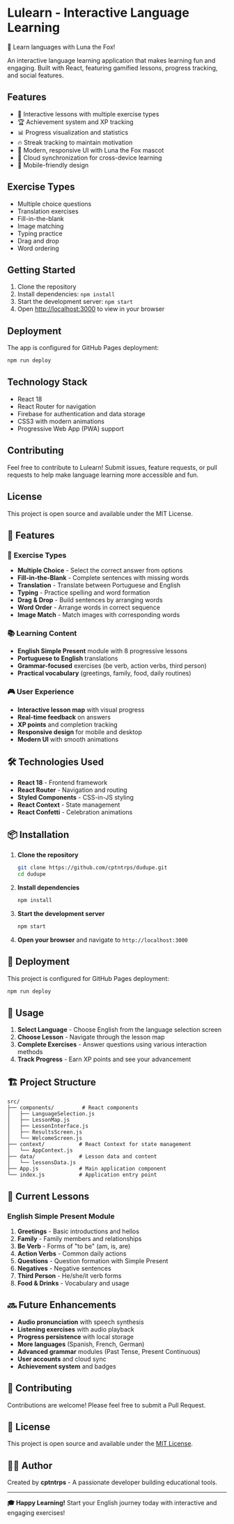 # Lulearn - Interactive Language Learning

🦊 Learn languages with Luna the Fox! 

An interactive language learning application that makes learning fun and engaging. Built with React, featuring gamified lessons, progress tracking, and social features.

## Features

- 🎯 Interactive lessons with multiple exercise types
- 🏆 Achievement system and XP tracking
- 📊 Progress visualization and statistics
- 🔥 Streak tracking to maintain motivation
- 🎨 Modern, responsive UI with Luna the Fox mascot
- 💾 Cloud synchronization for cross-device learning
- 📱 Mobile-friendly design

## Exercise Types

- Multiple choice questions
- Translation exercises
- Fill-in-the-blank
- Image matching
- Typing practice
- Drag and drop
- Word ordering

## Getting Started

1. Clone the repository
2. Install dependencies: `npm install`
3. Start the development server: `npm start`
4. Open [http://localhost:3000](http://localhost:3000) to view in your browser

## Deployment

The app is configured for GitHub Pages deployment:

```bash
npm run deploy
```

## Technology Stack

- React 18
- React Router for navigation
- Firebase for authentication and data storage
- CSS3 with modern animations
- Progressive Web App (PWA) support

## Contributing

Feel free to contribute to Lulearn! Submit issues, feature requests, or pull requests to help make language learning more accessible and fun.

## License

This project is open source and available under the MIT License.

## 🚀 Features

### 🎯 **Exercise Types**
- **Multiple Choice** - Select the correct answer from options
- **Fill-in-the-Blank** - Complete sentences with missing words
- **Translation** - Translate between Portuguese and English
- **Typing** - Practice spelling and word formation
- **Drag & Drop** - Build sentences by arranging words
- **Word Order** - Arrange words in correct sequence
- **Image Match** - Match images with corresponding words

### 📚 **Learning Content**
- **English Simple Present** module with 8 progressive lessons
- **Portuguese to English** translations
- **Grammar-focused** exercises (be verb, action verbs, third person)
- **Practical vocabulary** (greetings, family, food, daily routines)

### 🎮 **User Experience**
- **Interactive lesson map** with visual progress
- **Real-time feedback** on answers
- **XP points** and completion tracking
- **Responsive design** for mobile and desktop
- **Modern UI** with smooth animations

## 🛠️ Technologies Used

- **React 18** - Frontend framework
- **React Router** - Navigation and routing
- **Styled Components** - CSS-in-JS styling
- **React Context** - State management
- **React Confetti** - Celebration animations

## 📦 Installation

1. **Clone the repository**
   ```bash
   git clone https://github.com/cptntrps/dudupe.git
   cd dudupe
   ```

2. **Install dependencies**
   ```bash
   npm install
   ```

3. **Start the development server**
   ```bash
   npm start
   ```

4. **Open your browser** and navigate to `http://localhost:3000`

## 🚀 Deployment

This project is configured for GitHub Pages deployment:

```bash
npm run deploy
```

## 📖 Usage

1. **Select Language** - Choose English from the language selection screen
2. **Choose Lesson** - Navigate through the lesson map
3. **Complete Exercises** - Answer questions using various interaction methods
4. **Track Progress** - Earn XP points and see your advancement

## 🏗️ Project Structure

```
src/
├── components/         # React components
│   ├── LanguageSelection.js
│   ├── LessonMap.js
│   ├── LessonInterface.js
│   ├── ResultsScreen.js
│   └── WelcomeScreen.js
├── context/           # React Context for state management
│   └── AppContext.js
├── data/              # Lesson data and content
│   └── lessonsData.js
├── App.js             # Main application component
└── index.js           # Application entry point
```

## 🎯 Current Lessons

### English Simple Present Module
1. **Greetings** - Basic introductions and hellos
2. **Family** - Family members and relationships  
3. **Be Verb** - Forms of "to be" (am, is, are)
4. **Action Verbs** - Common daily actions
5. **Questions** - Question formation with Simple Present
6. **Negatives** - Negative sentences
7. **Third Person** - He/she/it verb forms
8. **Food & Drinks** - Vocabulary and usage

## 🔜 Future Enhancements

- **Audio pronunciation** with speech synthesis
- **Listening exercises** with audio playback
- **Progress persistence** with local storage
- **More languages** (Spanish, French, German)
- **Advanced grammar** modules (Past Tense, Present Continuous)
- **User accounts** and cloud sync
- **Achievement system** and badges

## 🤝 Contributing

Contributions are welcome! Please feel free to submit a Pull Request.

## 📄 License

This project is open source and available under the [MIT License](LICENSE).

## 👨‍💻 Author

Created by **cptntrps** - A passionate developer building educational tools.

---

**🎓 Happy Learning!** Start your English journey today with interactive and engaging exercises! 